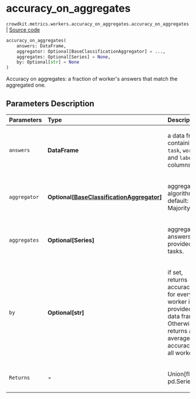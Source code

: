 # accuracy_on_aggregates
`crowdkit.metrics.workers.accuracy_on_aggregates.accuracy_on_aggregates` | [Source code](https://github.com/Toloka/crowd-kit/blob/v1.1.0/crowdkit/metrics/workers/accuracy_on_aggregates.py#L13)

```python
accuracy_on_aggregates(
    answers: DataFrame,
    aggregator: Optional[BaseClassificationAggregator] = ...,
    aggregates: Optional[Series] = None,
    by: Optional[str] = None
)
```

Accuracy on aggregates: a fraction of worker's answers that match the aggregated one.

## Parameters Description

| Parameters | Type | Description |
| :----------| :----| :-----------|
`answers`|**DataFrame**|<p>a data frame containing `task`, `worker` and `label` columns.</p>
`aggregator`|**Optional\[[BaseClassificationAggregator](crowdkit.aggregation.base.BaseClassificationAggregator.md)\]**|<p>aggregation algorithm. default: MajorityVote</p>
`aggregates`|**Optional\[Series\]**|<p>aggregated answers for provided tasks.</p>
`by`|**Optional\[str\]**|<p>if set, returns accuracies for every worker in provided data frame. Otherwise, returns an average accuracy of all workers.</p>
`Returns`|**-**|<p>Union[float, pd.Series]</p>
